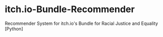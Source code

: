# itch.io-Bundle-Recommender
Recommender System for itch.io's Bundle for Racial Justice and Equality [Python]
